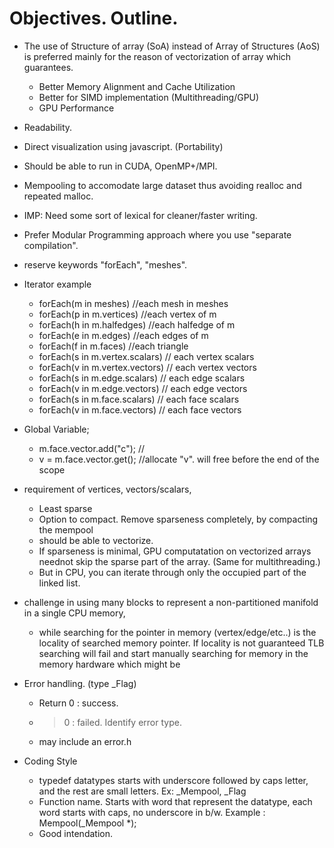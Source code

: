 # Objectives. Outline.

  * The use of Structure of array (SoA) instead of Array of Structures (AoS) is preferred mainly for the reason of vectorization of array which guarantees.
    * Better Memory Alignment and Cache Utilization
    * Better for SIMD implementation (Multithreading/GPU)
    * GPU Performance
  * Readability.

  * Direct visualization using javascript. (Portability)
  * Should be able to run in CUDA, OpenMP+/MPI.
  * Mempooling to accomodate large dataset thus avoiding realloc and repeated malloc.
  * IMP: Need some sort of lexical for cleaner/faster writing.
  * Prefer Modular Programming approach where you use "separate compilation". 
  * reserve keywords "forEach", "meshes". 
  * Iterator example
    * forEach(m in meshes) //each mesh in meshes
    * forEach(p in m.vertices)  //each vertex of m
    * forEach(h in m.halfedges) //each halfedge of m
    * forEach(e in m.edges) //each edges of m
    * forEach(f in m.faces) //each triangle
    * forEach(s in m.vertex.scalars) // each vertex scalars
    * forEach(v in m.vertex.vectors) // each vertex vectors 
    * forEach(s in m.edge.scalars) // each edge scalars
    * forEach(v in m.edge.vectors) // each edge vectors 
    * forEach(s in m.face.scalars) // each face scalars
    * forEach(v in m.face.vectors) // each face vectors 
  * Global Variable;
    * m.face.vector.add("c"); // 
    * v = m.face.vector.get(); //allocate "v". will free before the end of the scope
  * requirement of vertices, vectors/scalars, 
    * Least sparse
    * Option to compact. Remove sparseness completely, by compacting the mempool
    * should be able to vectorize. 
    * If sparseness is minimal, GPU computatation on vectorized arrays neednot skip the sparse part of the array.
         (Same for multithreading.)
    * But in CPU, you can  iterate through only the occupied part of the linked list.
  * challenge in using many blocks to represent a non-partitioned manifold in a single CPU memory, 
    * while searching for the pointer in memory (vertex/edge/etc..) is the locality of searched memory pointer. If locality is not guaranteed TLB searching will fail and start manually searching for memory in the memory hardware which might be  
  * Error handling. (type \_Flag) 
    * Return 0 : success.
    * > 0 : failed. Identify error type.
    * may include an error.h
  * Coding Style
    * typedef datatypes starts with underscore followed by caps letter, and the rest are small letters. Ex: \_Mempool, \_Flag
    * Function name. Starts with word that represent the datatype, each word starts with caps, no underscore in b/w. 
Example : Mempool(\_Mempool \*);
    * Good intendation. 
